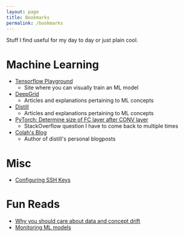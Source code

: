 ```yaml
---
layout: page
title: Bookmarks
permalink: /bookmarks
---
```

Stuff I find useful for my day to day or just plain cool. 
# Machine Learning
- [Tensorflow Playground](http://playground.tensorflow.org/#activation=tanh&batchSize=10&dataset=circle&regDataset=reg-plane&learningRate=0.03&regularizationRate=0&noise=0&networkShape=4,2&seed=0.04626&showTestData=false&discretize=false&percTrainData=50&x=true&y=true&xTimesY=false&xSquared=false&ySquared=false&cosX=false&sinX=false&cosY=false&sinY=false&collectStats=false&problem=classification&initZero=false&hideText=false)
    - Site where you can visually train an ML model
- [DeepGrid](https://jefkine.com/)
    - Articles and explanations pertaining to ML concepts
- [Distill](https://distill.pub/)
    - Articles and explanations pertaining to ML concepts
- [PyTorch: Determine size of FC layer after CONV layer](https://datascience.stackexchange.com/questions/40906/determining-size-of-fc-layer-after-conv-layer-in-pytorch)
    - StackOverflow question I have to come back to multiple times
- [Colah's Blog](https://colah.github.io/)
    - Author of distill's personal blogposts


# Misc
- [Configuring SSH Keys](https://code.visualstudio.com/docs/remote/troubleshooting)


# Fun Reads
- [Why you should care about data and concept drift](https://towardsdatascience.com/machine-learning-in-production-why-you-should-care-about-data-and-concept-drift-d96d0bc907fb)
- [Monitoring ML models](https://christophergs.com/machine%20learning/2020/03/14/how-to-monitor-machine-learning-models/)